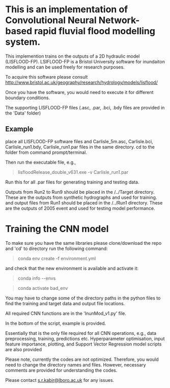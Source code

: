 # This is an implementation of Convolutional Neural Network-based rapid fluvial flood modelling system.

This implemention trains on the outputs of a 2D hydraulic model (LISFLOOD-FP). LSIFLOOD-FP is a Bristol University software for inundaiton modelling and can be used freely for research purposes.

To acquire this software please consult http://www.bristol.ac.uk/geography/research/hydrology/models/lisflood/

Once you have the software, you would need to execute it for different boundary conditions.

The supporting LISFLOOD-FP files (.asc, .par, .bci, .bdy files are provided in the 'Data' folder)

## Example
place all LISFLOOD-FP software files and Carlisle_5m.asc, Carlisle.bci, Carlisle_run1.bdy, Carlisle_run1.par files in the same directory.
cd to the folder from command prompt/terminal. 

Then run the executable file, e.g.,

> lisfloodRelease_double_v631.exe -v Carlisle_run1.par

Run this for all .par files for generating training and testing data.

Outputs from Run2 to Run9 should be placed in the /../Target directory. These are the outputs from synthetic hydrographs and used for training.
and output files from Run1 should be placed in the /../Run1 directory. These are the outputs of 2005 event and used for testing model performance.

# Training the CNN model
To make sure you have the same libraries please clone/download the repo and 'cd' to directory run the following command:

> conda env create -f environment.yml

and check that the new environment is available and activate it:

> conda info --envs

> conda activate bad_env

You may have to change some of the directory paths in the python files to find the training and target data and output file locations.

All required CNN functions are in the 'InunMod_v1.py' file.

In the bottom of the script, example is provided.

Essentially that is the only file required for all CNN operations, e.g., data preprocessing, training, predictions etc.
Hyperparameter optimisation, input feature importance, plotting, and Support Vector Regression model scripts are also provided

Please note, currently the codes are not optimized. Therefore, you would need to change the directory names and files. However, necessary comments
are provided for understanding the codes.

Please contact s.r.kabir@lboro.ac.uk for any issues.

